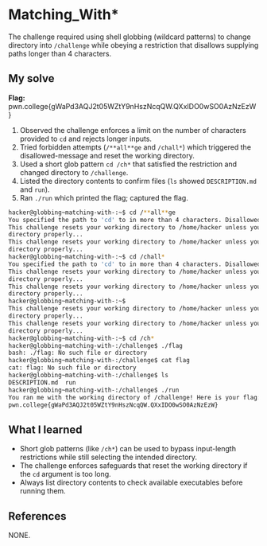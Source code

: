 # Matching_With*

The challenge required using shell globbing (wildcard patterns) to change directory into `/challenge` while obeying a restriction that disallows supplying paths longer than 4 characters.

## My solve

**Flag:** pwn.college{gWaPd3AQJ2t05WZtY9nHszNcqQW.QXxIDO0wSO0AzNzEzW}

1. Observed the challenge enforces a limit on the number of characters provided to `cd` and rejects longer inputs.
2. Tried forbidden attempts (`/**all**ge` and `/chall*`) which triggered the disallowed-message and reset the working directory.
3. Used a short glob pattern `cd /ch*` that satisfied the restriction and changed directory to `/challenge`.
4. Listed the directory contents to confirm files (`ls` showed `DESCRIPTION.md` and `run`).
5. Ran `./run` which printed the flag; captured the flag.

```bash
hacker@globbing~matching-with-:~$ cd /**all**ge
You specified the path to 'cd' to in more than 4 characters. Disallowed!
This challenge resets your working directory to /home/hacker unless you change 
directory properly...
This challenge resets your working directory to /home/hacker unless you change 
directory properly...
hacker@globbing~matching-with-:~$ cd /chall*
You specified the path to 'cd' to in more than 4 characters. Disallowed!
This challenge resets your working directory to /home/hacker unless you change 
directory properly...
This challenge resets your working directory to /home/hacker unless you change 
directory properly...
hacker@globbing~matching-with-:~$ 
This challenge resets your working directory to /home/hacker unless you change 
directory properly...
This challenge resets your working directory to /home/hacker unless you change 
directory properly...
hacker@globbing~matching-with-:~$ cd /ch*
hacker@globbing~matching-with-:/challenge$ ./flag
bash: ./flag: No such file or directory
hacker@globbing~matching-with-:/challenge$ cat flag
cat: flag: No such file or directory
hacker@globbing~matching-with-:/challenge$ ls
DESCRIPTION.md  run
hacker@globbing~matching-with-:/challenge$ ./run
You ran me with the working directory of /challenge! Here is your flag:
pwn.college{gWaPd3AQJ2t05WZtY9nHszNcqQW.QXxIDO0wSO0AzNzEzW}
```

## What I learned

* Short glob patterns (like `/ch*`) can be used to bypass input-length restrictions while still selecting the intended directory.
* The challenge enforces safeguards that reset the working directory if the `cd` argument is too long.
* Always list directory contents to check available executables before running them.

## References  
NONE.
